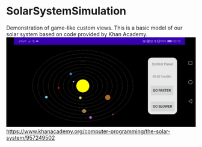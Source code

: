 # SolarSystemSimulation
Demonstration of game-like custom views. This is a basic model of our solar system based on code provided by Khan Academy.
![GitHub Logo](Screenshot_20200630_231318_com.bigbang.mycustomanimationactivity_20200630_231347049.jpg)
https://www.khanacademy.org/computer-programming/the-solar-system/957249502
